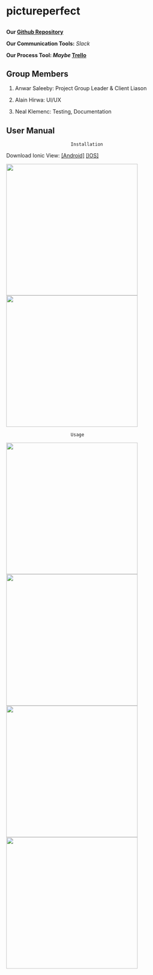 # pictureperfect
##
       

**Our [Github Repository](https://github.com/soft-eng-practicum/pictureperfect)**

**Our Communication Tools:** *Slack*

**Our Process Tool: _Maybe_ [Trello](https://www.trello.com)**

## Group Members
1. Anwar Saleeby: Project Group Leader & Client Liason

2. Alain Hirwa: UI/UX

3. Neal Klemenc: Testing, Documentation

## User Manual
                            Installation
Download Ionic View: [[Android]](https://play.google.com/store/apps/details?id=com.ionic.viewapp&hl=en) [[IOS]](https://itunes.apple.com/us/app/ionic-view/id849930087?mt=8)

<section>
   <img width="350" src="GuideImages/Screen1.png">
   <img width="350" src="GuideImages/Screen2.png">
</section>

                            Usage
<section>
   <img width="350" src="GuideImages/Screen3.png">
   <img width="350" src="GuideImages/Screen4.png">
   <img width="350" src="GuideImages/Screen5.png">
   <img width="350" src="GuideImages/Screen6.png">
</section>
